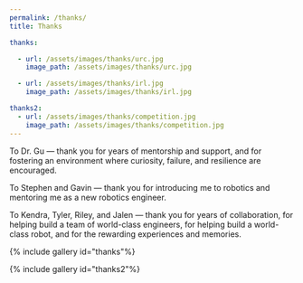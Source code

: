 ```yaml
---
permalink: /thanks/
title: Thanks

thanks:

  - url: /assets/images/thanks/urc.jpg
    image_path: /assets/images/thanks/urc.jpg

  - url: /assets/images/thanks/irl.jpg
    image_path: /assets/images/thanks/irl.jpg

thanks2:
  - url: /assets/images/thanks/competition.jpg
    image_path: /assets/images/thanks/competition.jpg
---
```


To Dr. Gu — thank you for years of mentorship and support, and for fostering an environment where curiosity, failure, and resilience are encouraged.

To Stephen and Gavin — thank you for introducing me to robotics and mentoring me as a new robotics engineer.

To Kendra, Tyler, Riley, and Jalen — thank you for years of collaboration, for helping build a team of world-class engineers, for helping build a world-class robot, and for the rewarding experiences and memories.

{% include gallery id="thanks"%}

{% include gallery id="thanks2"%}
